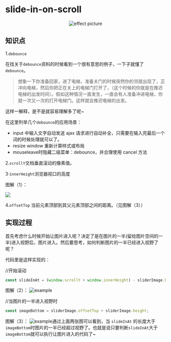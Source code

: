 # slide-in-on-scroll

<p align="center">
  <img src="http://ok7n02kz6.bkt.clouddn.com/Fhd7KA5KueOnSYCXQ-SRzieyeUIl.gif" alt="effect picture" />
</p>

## 知识点
1.`debounce`

在找关于`debounce`资料的时候看到一个很有意思的例子，一下子就懂了`debounce`。
> 想象一下你准备回家，进了电梯，准备关门的时候突然你的邻居出现了，正冲向电梯，然后你把正在关上的电梯门打开了，（这个时候的你就是在推迟电梯的出发时间）。假如这种情况一直发生，一直会有人准备冲进电梯，你就一次又一次的打开电梯门。这样就会推迟电梯的出发。

这样一解释，是不是就容易理解多了呢~

在这里列举几个`debounce`的应用场景：
- input 中输入文字自动发送 ajax 请求进行自动补全，只需要在输入完最后一个词的时候处理就可以了。
- resize window 重新计算样式或布局
- mouseleave时隐藏二级菜单：debounce，并合理使用 cancel 方法

2.`scrollY`文档垂直滚动的像素值。

3·`innerHeight`浏览器视口的高度

图解（1）：

![](http://ok7n02kz6.bkt.clouddn.com/FqnbWfM710Sdh443CUm0KnxZ35uG.png)

4.`offsetTop` 当前元素顶部到其父元素顶部之间的距离。（见图解（3））

## 实现过程

首先考虑什么时候开始让图片进入呢？决定了是在图片的一半(留给图片空间的一半)进入视野后，图片进入。然后要思考，如何判断图片的一半已经进入视野了呢？

代码里是这样实现的：

//开始滚动

```javascript
const slideInAt = (window.scrollY + window.innerHeight) - sliderImage.height / 2;
```

图解（2）：
![example](http://ok7n02kz6.bkt.clouddn.com/Fi7xTAXm6-RiAsMXJQ8LkyHtRLLT.png)

//当图片的一半进入视野时

```javascript
const imageBottom = sliderImage.offsetTop + sliderImage.height;
```

图解（3）：
![example](http://ok7n02kz6.bkt.clouddn.com/FjCuqSYYCy6-qnk1JI1w_dZ742t3.png)通过上面两张图可以看到，当 `slideInAt` 的长度大于`imageBottom`时图片的一半已经超过视野了。也就是说只要判断`slideInAt`大于`imageBottom`就可以执行让图片进入的代码了~